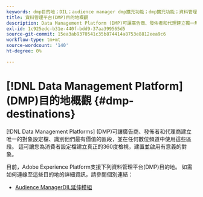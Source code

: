 ```yaml
---
keywords: dmp目的地；DIL；audience manager dmp擴充功能；dmp擴充功能；資料管理平台；資料管理平台目的地
title: 資料管理平台(DMP)目的地概觀
description: Data Management Platform (DMP)可讓廣告商、發佈者和代理建立獨一無二的對象個人檔案、識別他們最有價值的區段，並在任何數位頻道中使用這些區段。 這可讓您為消費者設定檔建立真正的360度檢視，建置並啟用有意義的對象。
exl-id: 1c925edc-b31e-440f-bdd9-37aa399565d5
source-git-commit: 15ea3ab9370541c35b874414a8753e8812eea9c6
workflow-type: tm+mt
source-wordcount: '140'
ht-degree: 0%

---
```


# [!DNL Data Management Platform] (DMP)目的地概觀 {#dmp-destinations}

[!DNL Data Management Platforms] (DMP)可讓廣告商、發佈者和代理商建立唯一的對象設定檔、識別他們最有價值的區段，並在任何數位頻道中使用這些區段。 這可讓您為消費者設定檔建立真正的360度檢視，建置並啟用有意義的對象。

目前，Adobe Experience Platform支援下列資料管理平台(DMP)目的地。 如需如何連線至這些目的地的詳細資訊，請參閱個別連結：

* [Audience ManagerDIL延伸模組](aam-dil-extension.md)
